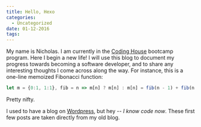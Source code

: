 ```yaml
---
title: Hello, Hexo
categories:
  - Uncategorized
date: 01-12-2016
tags:
---
```


My name is Nicholas. I am currently in the [Coding House](https://codinghouse.co/) bootcamp program. Here I begin a new life! I will use this blog to document my progress towards becoming a software developer, and to share any interesting thoughts I come across along the way. For instance, this is a one-line memoized Fibonacci function:

```javascript
let m = {0:1, 1:1}, fib = n => m[n] ? m[n] : m[n] = fib(n - 1) + fib(n - 2);
```

Pretty nifty.

I used to have a blog on [Wordpress](https://babelthuap.wordpress.com/), but hey -- *I know code now*. These first few posts are taken directly from my old blog.

